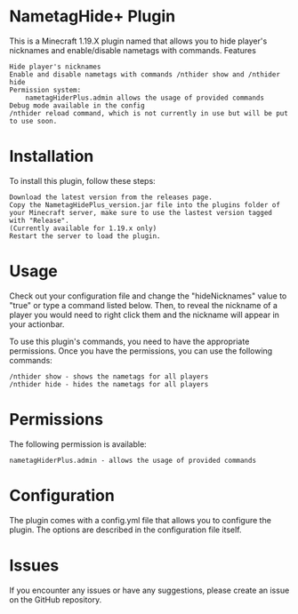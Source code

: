 # NametagHide+ Plugin

This is a Minecraft 1.19.X plugin named that allows you to hide player's nicknames and enable/disable nametags with commands.
Features

    Hide player's nicknames
    Enable and disable nametags with commands /nthider show and /nthider hide
    Permission system:
        nametagHiderPlus.admin allows the usage of provided commands
    Debug mode available in the config
    /nthider reload command, which is not currently in use but will be put to use soon.

# Installation

To install this plugin, follow these steps:

    Download the latest version from the releases page.
    Copy the NametagHidePlus_version.jar file into the plugins folder of your Minecraft server, make sure to use the lastest version tagged with "Release".
    (Currently available for 1.19.x only)
    Restart the server to load the plugin.

# Usage
Check out your configuration file and change the "hideNicknames" value to "true" or type a command listed below.
Then, to reveal the nickname of a player you would need to right click them and the nickname will appear in your actionbar.

To use this plugin's commands, you need to have the appropriate permissions. Once you have the permissions, you can use the following commands:

    /nthider show - shows the nametags for all players
    /nthider hide - hides the nametags for all players

# Permissions

The following permission is available:

    nametagHiderPlus.admin - allows the usage of provided commands

# Configuration

The plugin comes with a config.yml file that allows you to configure the plugin. The options are described in the configuration file itself.

# Issues

If you encounter any issues or have any suggestions, please create an issue on the GitHub repository.
